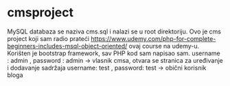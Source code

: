 # cmsproject
MySQL databaza se naziva cms.sql i nalazi se u root direktoriju.
Ovo je cms project koji sam radio prateći https://www.udemy.com/php-for-complete-beginners-includes-msql-object-oriented/ ovaj course
na udemy-u.
Korišten je bootstrap framework, sav PHP kod sam napisao sam.
username : admin , password : admin  -> vlasnik cmsa, otvara se stranica za uređivanje i dodavanje sadržaja
username: test , password: test -> obični korisnik bloga
